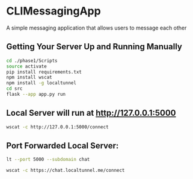 # CLIMessagingApp
A simple messaging application that allows users to message each other


## Getting Your Server Up and Running Manually
```bash
cd ./phase1/Scripts
source activate
pip install requirements.txt 
npm install wscat
npm install -g localtunnel
cd src
flask --app app.py run
```

## Local Server will run at http://127.0.0.1:5000


```bash
wscat -c http://127.0.0.1:5000/connect
```

## Port Forwarded Local Server:
```bash
lt --port 5000 --subdomain chat

wscat -c https://chat.localtunnel.me/connect
```

